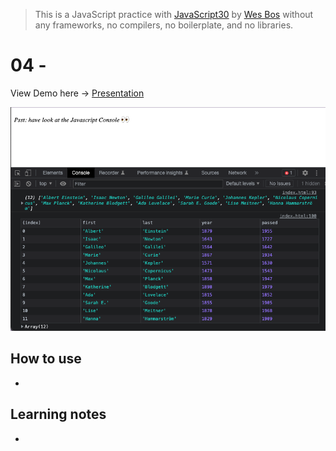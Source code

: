 > This is a JavaScript practice with [JavaScript30](https://javascript30.com/) by [Wes Bos](https://github.com/wesbos) without any frameworks, no compilers, no boilerplate, and no libraries.

# 04 - 

View Demo here -> [ Presentation](link)

![](../images/day-04.png)

## How to use
 - 

## Learning notes

 - 

